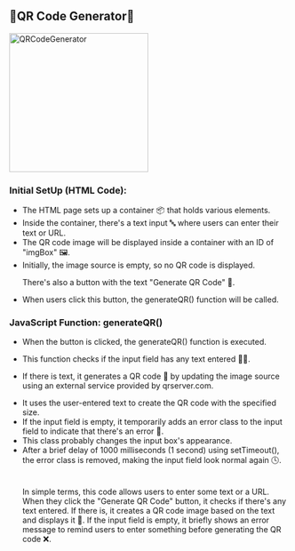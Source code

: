 <h2>🌟QR Code Generator🌟</h2>
<img width="250" alt="QRCodeGenerator" src="https://github.com/LearnerAnuja/QR_CODE_GENERATOR/assets/96904529/b686e7d4-ac2f-4557-9b33-76c325115713">

<h3>
Initial SetUp (HTML Code):
</h3>
<ul>
  <li>
The HTML page sets up a container 📦 that holds various elements.
  </li>
  <li>
Inside the container, there's a text input 🔤 where users can enter their text or URL. 
    
  </li>
   <li>
The QR code image will be displayed inside a container with an ID of "imgBox" 🖼️.
     
   </li> 
  <li>
Initially, the image source is empty, so no QR code is displayed. 
    
There's also a button with the text "Generate QR Code" 🔄. 
  </li>
   <li>
When users click this button, the generateQR() function will be called.
     
   </li>
</ul>

<h3>
  
JavaScript Function: generateQR()
</h3>
<ul>
<li>When the button is clicked, the generateQR() function is executed. 
</li>
  <li>
  
This function checks if the input field has any text entered 🕵️‍♂️. 
</li>
<li>
  
If there is text, it generates a QR code 📲 by updating the image source using an external service provided by qrserver.com.
</li>
<li>
It uses the user-entered text to create the QR code with the specified size. 
</li>
<li>
If the input field is empty, it temporarily adds an error class to the input field to indicate that there's an error 🚨. 
</li>
<li>
This class probably changes the input box's appearance. 
</li><li>
After a brief delay of 1000 milliseconds (1 second) using setTimeout(), the error class is removed, making the input field look normal again 🕓.
</li>
<br>
<br>
In simple terms, this code allows users to enter some text or a URL. 
When they click the "Generate QR Code" button, it checks if there's any text entered. 
If there is, it creates a QR code image based on the text and displays it 🎉. 
If the input field is empty, it briefly shows an error message to remind users to enter something before generating the QR code ❌.





